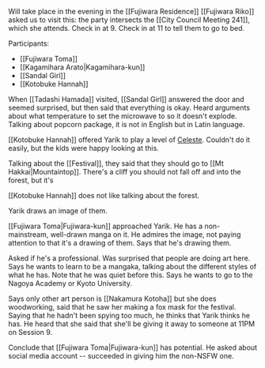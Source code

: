 Will take place in the evening in the [[Fujiwara Residence]]
[[Fujiwara Riko]] asked us to visit this: the party intersects the [[City Council Meeting 241]], which she attends.
Check in at 9. Check in at 11 to tell them to go to bed.

Participants:
- [[Fujiwara Toma]]
- [[Kagamihara Arato|Kagamihara-kun]]
- [[Sandal Girl]]
- [[Kotobuke Hannah]]

When [[Tadashi Hamada]] visited, [[Sandal Girl]] answered the door and seemed surprised, but then said that everything is okay.
Heard arguments about what temperature to set the microwave to so it doesn't explode.
Talking about popcorn package, it is not in English but in Latin language.

[[Kotobuke Hannah]] offered Yarik to play a level of [Celeste](https://store.steampowered.com/app/504230/Celeste).
Couldn't do it easily, but the kids were happy looking at this.

Talking about the [[Festival]], they said that they should go to [[Mt Hakkai|Mountaintop]]. There's a cliff you should not fall off and into the forest, but it's

[[Kotobuke Hannah]] does not like talking about the forest.

Yarik draws an image of them.

[[Fujiwara Toma|Fujiwara-kun]] approached Yarik. He has a non-mainstream, well-drawn manga on it. He admires the image, not paying attention to that it's a drawing of them. Says that he's drawing them.

Asked if he's a professional. Was surprised that people are doing art here. Says he wants to learn to be a mangaka, talking about the different styles of what he has. Note that he was quiet before this.
Says he wants to go to the Nagoya Academy or Kyoto University.

Says only other art person is [[Nakamura Kotoha]] but she does woodworking, said that he saw her making a fox mask for the festival.
Saying that he hadn't been spying too much, he thinks that Yarik thinks he has. He heard that she said that she'll be giving it away to someone at 11PM on Session 9.

Conclude that [[Fujiwara Toma|Fujiwara-kun]] has potential.
He asked about social media account -- succeeded in giving him the non-NSFW one.